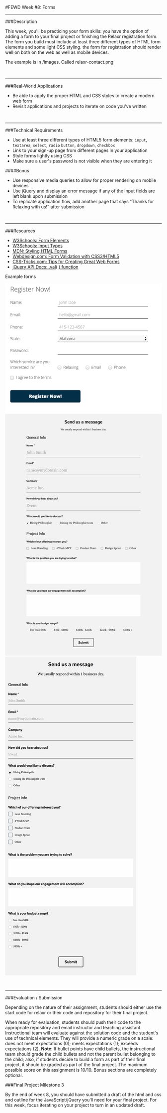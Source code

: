 #FEWD Week #8: Forms

---


###Description 

This week, you'll be practicing your form skills: you have the option of adding a form to your final project or finishing the Relaxr registration form. The form you build must include at least three different types of HTML form elements and some light CSS styling. the form for registration should render well on both on the web as well as mobile devices.  

The example is in /images.  Called relaxr-contact.png

<br>

---


###Real-World Applications

- Be able to apply the proper HTML and CSS styles to create a modern web form
- Revisit applications and projects to iterate on code you've written 


<br>

---


###Technical Requirements 

- Use at least three different types of HTML5 form elements: ```input```, ```textarea```, ```select```, ```radio``` ```button```, ```dropdown```, ```checkbox```
- Link to your sign-up page from different pages in your application 
- Style forms lightly using CSS
- Make sure a user's password is not visible when they are entering it

####Bonus

- Use responsive media queries to allow for proper rendering on mobile devices 
- Use jQuery and display an error message if any of the input fields are left blank upon submission 
- To replicate application flow, add another page that says "Thanks for Relaxing with us!" after submission



<br>

---

###Resources

- [W3Schools: Form Elements](http://www.w3schools.com/html/html_form_elements.asp)
- [W3Schools: Input Types](http://www.w3schools.com/html/html_form_input_types.asp)
- [MDN: Styling HTML Forms](https://developer.mozilla.org/en-US/docs/Web/Guide/HTML/Forms/Styling_HTML_forms)
- [Webdesign.com: Form Validation with CSS3/HTML5](http://webdesign.tutsplus.com/tutorials/bring-your-forms-up-to-date-with-css3-and-html5-validation--webdesign-4738)
- [CSS-Tricks.com: Tips for Creating Great Web Forms](http://css-tricks.com/tips-for-creating-great-web-forms/)
- [jQuery API Docs: .val( ) function](http://api.jquery.com/val/)

Example forms

![Example Form for Relaxr](starter_code/images/relaxr-contact.png)
![Example Contact Form - Web](starter_code/images/contact-web.png)
![Example Contact Form - Mobile](starter_code/images/contact-mobile.png)

<br>

---

###Evaluation / Submission


Depending on the nature of their assignment, students should either use the start code for relaxr or their code and repository for their final project.

When ready for evaluation, students should push their code to the appropriate repository and email instructor and teaching assistant. Instructional team will evaluate against the solution code and the student's use of technical elements. They will provide a numeric grade on a scale: does not meet expectations (0); meets expectations (1); exceeds expectations (2). **Note**: If bullet points have child bullets, the instructional team should grade the child bullets and not the parent bullet belonging to the child; also, if students decide to build a form as part of their final project, it should be graded as part of the final project. The maximum possible score on this assignment is 10/10. Bonus sections are completely optional.


###Final Project Milestone 3

By the end of week 8, you should have submitted a draft of the html and css and outline for the JavaScript/jQuery you'll need for your final project.  For this week, focus iterating on your project to turn in an updated draft. 

